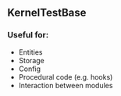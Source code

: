 ## KernelTestBase

### Useful for:

* Entities
* Storage
* Config
* Procedural code (e.g. hooks)
* Interaction between modules
